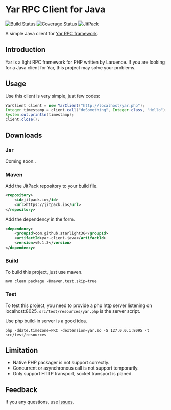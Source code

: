 # Yar RPC Client for Java

[![Build Status](https://travis-ci.org/starlight36/yar-client-java.png?branch=master)](https://travis-ci.org/starlight36/yar-client-java)
[![Coverage Status](https://coveralls.io/repos/starlight36/yar-client-java/badge.svg)](https://coveralls.io/r/starlight36/yar-client-java)
[![JitPack](https://img.shields.io/github/tag/starlight36/yar-client-java.svg?label=JitPack)](https://jitpack.io/#starlight36/yar-client-java/v0.1.3)

A simple Java client for [Yar RPC framework](https://github.com/laruence/yar).

## Introduction

Yar is a light RPC framework for PHP written by Laruence. 
If you are looking for a Java client for Yar, this project may
solve your problems.

## Usage

Use this client is very simple, just few codes:

```java
YarClient client = new YarClient("http://localhost/yar.php");
Integer timestamp = client.call("doSomething", Integer.class, "Hello");
System.out.println(timestamp);
client.close();
```

## Downloads

### Jar

Coming soon..

### Maven

Add the JitPack repository to your build file.

```xml
<repository>
    <id>jitpack.io</id>
    <url>https://jitpack.io</url>
</repository>
```

Add the dependency in the form.

```xml
<dependency>
    <groupId>com.github.starlight36</groupId>
    <artifactId>yar-client-java</artifactId>
    <version>v0.1.3</version>
</dependency>
```

### Build

To build this project, just use maven.

```shell
mvn clean package -Dmaven.test.skip=true
```

### Test

To test this project, you need to provide a php http server 
listening on localhost:8025. `src/test/resources/yar.php` is the
server script.

Use php build-in server is a good idea.

```shell
php -ddate.timezone=PRC -dextension=yar.so -S 127.0.0.1:8095 -t src/test/resources
```

## Limitation

* Native PHP packager is not support correctly.
* Concurrent or asynchronous call is not support temporarily.
* Only support HTTP transport, socket transport is planed.

## Feedback

If you any questions, use [Issues](https://github.com/starlight36/yar-client-java/issues).
